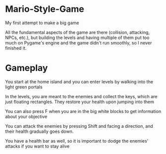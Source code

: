 # Mario-Style-Game

My first attempt to make a big game

All the fundamental aspects of the game are there (collision, attacking, NPCs, etc.), but building the levels and having multiple of them put too much on Pygame's engine and the game didn't run smoothly, so I never finished it.  


# Gameplay
You start at the home island and you can enter levels by walking into the light green portals

In the levels, you are meant to the enemies and collect the keys, which are just floating rectangles. They restore your health upon jumping into them

You can also press F when you are in the big white blocks to get information about your objective

You can attack the enemies by pressing Shift and facing a direction, and their health gradually goes down.

You have a health bar as well, so it is important to dodge the enemies' attacks if you want to stay alive


